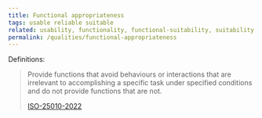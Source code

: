 ```yaml
---
title: Functional appropriateness
tags: usable reliable suitable
related: usability, functionality, functional-suitability, suitability
permalink: /qualities/functional-appropriateness
---
```


Definitions:

>Provide functions that avoid behaviours or interactions that are irrelevant to accomplishing a specific task under specified conditions and do not provide functions that are not.
>
>[ISO-25010-2022](/references/#iso-25010-2022)


